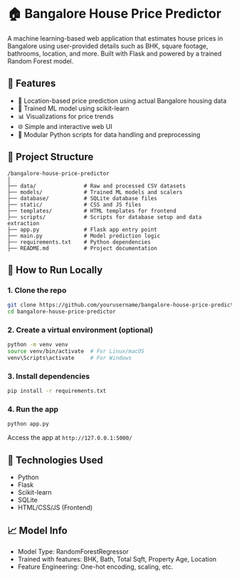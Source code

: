 # 🏠 Bangalore House Price Predictor

A machine learning-based web application that estimates house prices in Bangalore using user-provided details such as BHK, square footage, bathrooms, location, and more. Built with Flask and powered by a trained Random Forest model.

## 🚀 Features

- 📍 Location-based price prediction using actual Bangalore housing data
- 🧠 Trained ML model using scikit-learn
- 📊 Visualizations for price trends
- 🌐 Simple and interactive web UI
- 🧩 Modular Python scripts for data handling and preprocessing

## 📂 Project Structure

```
/bangalore-house-price-predictor
│
├── data/               # Raw and processed CSV datasets
├── models/             # Trained ML models and scalers
├── database/           # SQLite database files
├── static/             # CSS and JS files
├── templates/          # HTML templates for frontend
├── scripts/            # Scripts for database setup and data extraction
├── app.py              # Flask app entry point
├── main.py             # Model prediction logic
├── requirements.txt    # Python dependencies
├── README.md           # Project documentation
```

## 🧪 How to Run Locally

### 1. Clone the repo

```bash
git clone https://github.com/yourusername/bangalore-house-price-predictor.git
cd bangalore-house-price-predictor
```

### 2. Create a virtual environment (optional)

```bash
python -m venv venv
source venv/bin/activate  # For Linux/macOS
venv\Scripts\activate     # For Windows
```

### 3. Install dependencies

```bash
pip install -r requirements.txt
```

### 4. Run the app

```bash
python app.py
```

Access the app at `http://127.0.0.1:5000/`

## 💼 Technologies Used

- Python
- Flask
- Scikit-learn
- SQLite
- HTML/CSS/JS (Frontend)

## 📈 Model Info

- Model Type: RandomForestRegressor
- Trained with features: BHK, Bath, Total Sqft, Property Age, Location
- Feature Engineering: One-hot encoding, scaling, etc.




